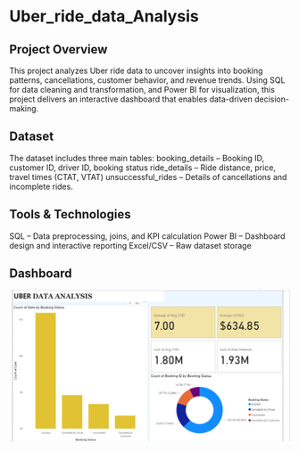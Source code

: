 # Uber_ride_data_Analysis
## Project Overview

This project analyzes Uber ride data to uncover insights into booking patterns, cancellations, customer behavior, and revenue trends. Using SQL for data cleaning and transformation, and Power BI for visualization, this project delivers an interactive dashboard that enables data-driven decision-making.

## Dataset
The dataset includes three main tables:
booking_details – Booking ID, customer ID, driver ID, booking status
ride_details – Ride distance, price, travel times (CTAT, VTAT)
unsuccessful_rides – Details of cancellations and incomplete rides.

## Tools & Technologies
SQL – Data preprocessing, joins, and KPI calculation
Power BI – Dashboard design and interactive reporting
Excel/CSV – Raw dataset storage
## Dashboard
![Dashboard Screenshot](Screenshot_dashboard.png)
